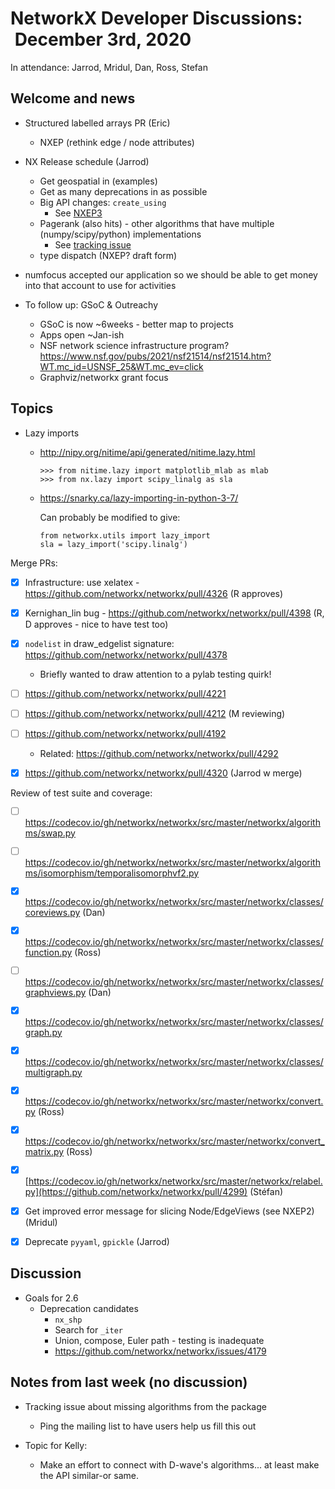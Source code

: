 # NetworkX Developer Discussions:  December 3rd, 2020

In attendance: Jarrod, Mridul, Dan, Ross, Stefan

## Welcome and news

- Structured labelled arrays PR (Eric)
    - NXEP (rethink edge / node attributes) 
- NX Release schedule (Jarrod)
  * Get geospatial in (examples)
  * Get as many deprecations in as possible
  * Big API changes: `create_using`
    - See [NXEP3](https://github.com/networkx/networkx/pull/4395)
  * Pagerank (also hits) - other algorithms that have multiple (numpy/scipy/python) implementations
    - See [tracking issue](https://github.com/networkx/networkx/issues/4371)
  * type dispatch (NXEP? draft form)

- numfocus accepted our application so we should be able to get money into that account to use for activities

- To follow up: GSoC & Outreachy
    - GSoC is now ~6weeks - better map to projects
    - Apps open ~Jan-ish
    - NSF network science infrastructure program? https://www.nsf.gov/pubs/2021/nsf21514/nsf21514.htm?WT.mc_id=USNSF_25&WT.mc_ev=click
    - Graphviz/networkx grant focus

## Topics

- Lazy imports

  - http://nipy.org/nitime/api/generated/nitime.lazy.html

    ```
    >>> from nitime.lazy import matplotlib_mlab as mlab
    >>> from nx.lazy import scipy_linalg as sla
    ```
    
  - https://snarky.ca/lazy-importing-in-python-3-7/

    Can probably be modified to give:
    
    ```
    from networkx.utils import lazy_import
    sla = lazy_import('scipy.linalg')
    ```

Merge PRs:
- [x] Infrastructure: use xelatex - https://github.com/networkx/networkx/pull/4326 (R approves)
- [x] Kernighan_lin bug - https://github.com/networkx/networkx/pull/4398 (R, D approves - nice to have test too)
- [x] `nodelist` in draw_edgelist signature: https://github.com/networkx/networkx/pull/4378
  * Briefly wanted to draw attention to a pylab testing quirk!
- [ ] https://github.com/networkx/networkx/pull/4221
- [ ] https://github.com/networkx/networkx/pull/4212 (M reviewing)
- [ ] https://github.com/networkx/networkx/pull/4192
  * Related: https://github.com/networkx/networkx/pull/4292
- [x] https://github.com/networkx/networkx/pull/4320 (Jarrod w merge)


Review of test suite and coverage:
- [ ] https://codecov.io/gh/networkx/networkx/src/master/networkx/algorithms/swap.py
- [ ] https://codecov.io/gh/networkx/networkx/src/master/networkx/algorithms/isomorphism/temporalisomorphvf2.py
- [x] https://codecov.io/gh/networkx/networkx/src/master/networkx/classes/coreviews.py (Dan)
- [x] https://codecov.io/gh/networkx/networkx/src/master/networkx/classes/function.py (Ross)
- [ ] https://codecov.io/gh/networkx/networkx/src/master/networkx/classes/graphviews.py  (Dan)
- [x] https://codecov.io/gh/networkx/networkx/src/master/networkx/classes/graph.py
- [x] https://codecov.io/gh/networkx/networkx/src/master/networkx/classes/multigraph.py
- [x] https://codecov.io/gh/networkx/networkx/src/master/networkx/convert.py (Ross)
- [x] https://codecov.io/gh/networkx/networkx/src/master/networkx/convert_matrix.py (Ross)
- [x] [https://codecov.io/gh/networkx/networkx/src/master/networkx/relabel.py](https://github.com/networkx/networkx/pull/4299) (Stéfan)

- [x] Get improved error message for slicing Node/EdgeViews (see NXEP2) (Mridul)
- [x] Deprecate `pyyaml`, `gpickle` (Jarrod)


## Discussion

- Goals for 2.6
  * Deprecation candidates
    * `nx_shp`
    * Search for `_iter`
    * Union, compose, Euler path - testing is inadequate
    * https://github.com/networkx/networkx/issues/4179

## Notes from last week (no discussion)

- Tracking issue about missing algorithms from the package
  * Ping the mailing list to have users help us fill this out

- Topic for Kelly:
  - Make an effort to connect with D-wave's algorithms... at least make the API similar-or same.